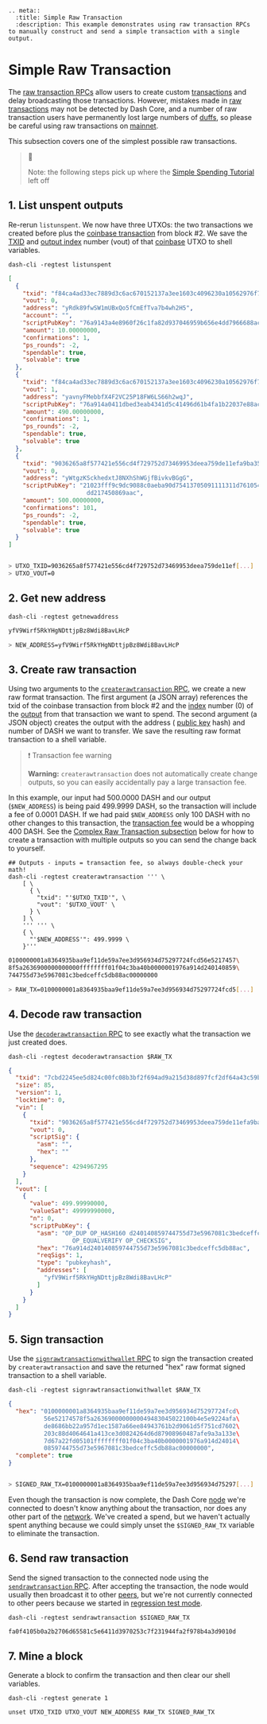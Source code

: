 ```{eval-rst}
.. meta::
  :title: Simple Raw Transaction
  :description: This example demonstrates using raw transaction RPCs to manually construct and send a simple transaction with a single output.
```

# Simple Raw Transaction

The [raw transaction RPCs](../api/remote-procedure-calls-raw-transactions.md) allow users to create custom [transactions](../resources/glossary.md#transaction) and delay broadcasting those transactions. However, mistakes made in [raw transactions](../resources/glossary.md#raw-transaction) may not be detected by Dash Core, and a number of raw transaction users have permanently lost large numbers of [duffs](../resources/glossary.md#duffs), so please be careful using raw transactions on [mainnet](../resources/glossary.md#mainnet).

This subsection covers one of the simplest possible raw transactions.

> 📘
>
> Note: the following steps pick up where the [Simple Spending Tutorial](../examples/transaction-tutorial-simple-spending.md) left off

## 1. List unspent outputs

Re-rerun `listunspent`. We now have three UTXOs: the two transactions we created before plus the [coinbase transaction](../resources/glossary.md#coinbase-transaction) from block #2. We save the [TXID](../resources/glossary.md#transaction-identifiers) and [output index](../resources/glossary.md#output-index) number (vout) of that [coinbase](../resources/glossary.md#coinbase) UTXO to shell variables.

```shell
dash-cli -regtest listunspent
```

``` json
[
  {
    "txid": "f84ca4ad33ec7889d3c6ac670152137a3ee1603c4096230a10562976f700d130",
    "vout": 0,
    "address": "yRdk89fwSW1mUBxQo5fCmEfTva7b4wh2H5",
    "account": "",
    "scriptPubKey": "76a9143a4e8960f26c1fa82d937046959b656e4dd7966688ac",
    "amount": 10.00000000,
    "confirmations": 1,
    "ps_rounds": -2,
    "spendable": true,
    "solvable": true
  },
  {
    "txid": "f84ca4ad33ec7889d3c6ac670152137a3ee1603c4096230a10562976f700d130",
    "vout": 1,
    "address": "yavnyFMebbfX4F2VC25P18FW6LS66h2wqJ",
    "scriptPubKey": "76a914a0411dbed3eab4341d5c41496d61b4fa1b22037e88ac",
    "amount": 490.00000000,
    "confirmations": 1,
    "ps_rounds": -2,
    "spendable": true,
    "solvable": true
  },
  {
    "txid": "9036265a8f577421e556cd4f729752d73469953deea759de11efa9ba354936a8",
    "vout": 0,
    "address": "yWtgzKSckhedxtJ8NXhShWGjfBivkvBGgG",
    "scriptPubKey": "21023fff9c9dc9088c0aeba90d75413705091111311d761054de23ac\
                      dd217450869aac",
    "amount": 500.00000000,
    "confirmations": 101,
    "ps_rounds": -2,
    "spendable": true,
    "solvable": true
  }
]
```

``` bash

> UTXO_TXID=9036265a8f577421e556cd4f729752d73469953deea759de11ef[...]
> UTXO_VOUT=0
```

## 2. Get new address

```shell
dash-cli -regtest getnewaddress
```

``` bash
yfV9Wirf5RkYHgNDttjpBz8Wdi8BavLHcP

> NEW_ADDRESS=yfV9Wirf5RkYHgNDttjpBz8Wdi8BavLHcP
```

## 3. Create raw transaction

Using two arguments to the [`createrawtransaction` RPC](../api/remote-procedure-calls-raw-transactions.md#createrawtransaction), we create a new raw format transaction. The first argument (a JSON array) references the txid of the coinbase transaction from block #2 and the [index](../resources/glossary.md#index) number (0) of the [output](../resources/glossary.md#output) from that transaction we want to spend. The second argument (a JSON object) creates the output with the address ( [public key](../resources/glossary.md#public-key) hash) and number of DASH we want to transfer. We save the resulting raw format transaction to a shell variable.

>❗️ Transaction fee warning
>
> **Warning:** `createrawtransaction` does not automatically create change outputs, so you can easily accidentally pay a large transaction fee.

In this example, our input had 500.0000 DASH and our output (`$NEW_ADDRESS`) is being paid 499.9999 DASH, so the transaction will include a fee of 0.0001 DASH. If we had paid `$NEW_ADDRESS` only 100 DASH with no other changes to this transaction, the [transaction fee](../resources/glossary.md#transaction-fee) would be a whopping 400 DASH. See the [Complex Raw Transaction subsection](../examples/transaction-tutorial-complex-raw-transaction.md) below for how to create a transaction with multiple outputs so you can send the change back to yourself.

```shell
## Outputs - inputs = transaction fee, so always double-check your math!
dash-cli -regtest createrawtransaction ''' \
    [ \
      { \
        "txid": "'$UTXO_TXID'", \
        "vout": '$UTXO_VOUT' \
      } \
    ] \
    ''' ''' \
    { \
      "'$NEW_ADDRESS'": 499.9999 \
    }'''
```

``` bash
0100000001a8364935baa9ef11de59a7ee3d956934d75297724fcd56e5217457\
8f5a2636900000000000ffffffff01f04c3ba40b0000001976a914d240140859\
744755d73e5967081c3bedceffc5db88ac00000000

> RAW_TX=0100000001a8364935baa9ef11de59a7ee3d956934d75297724fcd5[...]
```

## 4. Decode raw transaction

Use the [`decoderawtransaction` RPC](../api/remote-procedure-calls-raw-transactions.md#decoderawtransaction) to see exactly what the transaction we just created does.

```shell
dash-cli -regtest decoderawtransaction $RAW_TX
```

``` json
{
  "txid": "7cbd2245ee5d824c00fc08b3bf2f694ad9a215d38d897fcf2df64a43c59bb97b",
  "size": 85,
  "version": 1,
  "locktime": 0,
  "vin": [
    {
      "txid": "9036265a8f577421e556cd4f729752d73469953deea759de11efa9ba354936a8",
      "vout": 0,
      "scriptSig": {
        "asm": "",
        "hex": ""
      },
      "sequence": 4294967295
    }
  ],
  "vout": [
    {
      "value": 499.99990000,
      "valueSat": 49999990000,
      "n": 0,
      "scriptPubKey": {
        "asm": "OP_DUP OP_HASH160 d240140859744755d73e5967081c3bedceffc5db\
                  OP_EQUALVERIFY OP_CHECKSIG",
        "hex": "76a914d240140859744755d73e5967081c3bedceffc5db88ac",
        "reqSigs": 1,
        "type": "pubkeyhash",
        "addresses": [
          "yfV9Wirf5RkYHgNDttjpBz8Wdi8BavLHcP"
        ]
      }
    }
  ]
}
```

## 5. Sign transaction

Use the [`signrawtransactionwithwallet` RPC](../api/remote-procedure-calls-wallet.md#signrawtransactionwithwallet) to sign the transaction created by `createrawtransaction` and save the returned "hex" raw format signed transaction to a shell variable.

```shell
dash-cli -regtest signrawtransactionwithwallet $RAW_TX
```

``` json
{
  "hex": "0100000001a8364935baa9ef11de59a7ee3d956934d75297724fcd\
          56e52174578f5a2636900000000049483045022100b4e5e9224afa\
          de8686bb22a957d1ec1587a66ee84943761b2d9061d5f751cd7602\
          203c88d4064641a413ce3d0824264d6d87908960487afe9a3a133e\
          7d67a22fd05101ffffffff01f04c3ba40b0000001976a914d24014\
          0859744755d73e5967081c3bedceffc5db88ac00000000",
  "complete": true
}
```

``` bash

> SIGNED_RAW_TX=0100000001a8364935baa9ef11de59a7ee3d956934d75297[...]
```

Even though the transaction is now complete, the Dash Core [node](../resources/glossary.md#node) we're connected to doesn't know anything about the transaction, nor does any other part of the [network](../resources/glossary.md#network). We've created a spend, but we haven't actually spent anything because we could simply unset the `$SIGNED_RAW_TX` variable to eliminate the transaction.

## 6. Send raw transaction

Send the signed transaction to the connected node using the [`sendrawtransaction` RPC](../api/remote-procedure-calls-raw-transactions.md#sendrawtransaction). After accepting the transaction, the node would usually then broadcast it to other [peers](../resources/glossary.md#peer), but we're not currently connected to other peers because we started in [regression test mode](../resources/glossary.md#regression-test-mode).

```shell
dash-cli -regtest sendrawtransaction $SIGNED_RAW_TX
```

``` bash
fa0f4105b0a2b2706d65581c5e6411d3970253c7f231944fa2f978b4a3d9010d
```

## 7. Mine a block

Generate a block to confirm the transaction and then clear our shell variables.

```shell
dash-cli -regtest generate 1

unset UTXO_TXID UTXO_VOUT NEW_ADDRESS RAW_TX SIGNED_RAW_TX
```
